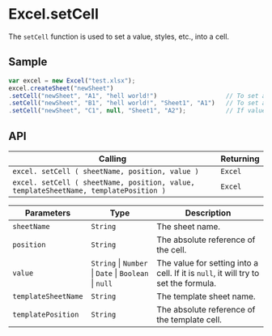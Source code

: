 # Excel.setCell

The `setCell` function is used to set a value, styles, etc., into a cell.

## Sample

```javascript
var excel = new Excel("test.xlsx");
excel.createSheet("newSheet")
.setCell("newSheet", "A1", "hell world!")					// To set a value into a cell.
.setCell("newSheet", "B1", "hell world!", "Sheet1", "A1")	// To set a value into a cell and to copy styles from another cell.
.setCell("newSheet", "C1", null, "Sheet1", "A2");			// If value is null, it will try to set the formula.
```

## API

| Calling | Returning |
|---|---|
| `excel. setCell ( sheetName, position, value )` | `Excel` |
| `excel. setCell ( sheetName, position, value, templateSheetName, templatePosition )` | `Excel` |

| Parameters | Type | Description |
|---|---|---|
| `sheetName` | `String` | The sheet name. |
| `position` | `String` | The absolute reference of the cell. |
| `value` | `String` \| `Number` \| `Date` \| `Boolean` \| `null` | The value for setting into a cell. If it is `null`, it will try to set the formula. |
| `templateSheetName` | `String` | The template sheet name. |
| `templatePosition` | `String` | The absolute reference of the template cell. |
